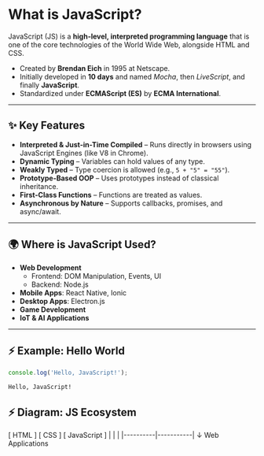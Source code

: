 # What is JavaScript?

JavaScript (JS) is a **high-level, interpreted programming language** that is one of the core technologies of the World Wide Web, alongside HTML and CSS.

- Created by **Brendan Eich** in 1995 at Netscape.
- Initially developed in **10 days** and named _Mocha_, then _LiveScript_, and finally **JavaScript**.
- Standardized under **ECMAScript (ES)** by **ECMA International**.

---

## ✨ Key Features

- **Interpreted & Just-in-Time Compiled** – Runs directly in browsers using JavaScript Engines (like V8 in Chrome).
- **Dynamic Typing** – Variables can hold values of any type.
- **Weakly Typed** – Type coercion is allowed (e.g., `5 + "5" = "55"`).
- **Prototype-Based OOP** – Uses prototypes instead of classical inheritance.
- **First-Class Functions** – Functions are treated as values.
- **Asynchronous by Nature** – Supports callbacks, promises, and async/await.

---

## 🌍 Where is JavaScript Used?

- **Web Development**
  - Frontend: DOM Manipulation, Events, UI
  - Backend: Node.js
- **Mobile Apps**: React Native, Ionic
- **Desktop Apps**: Electron.js
- **Game Development**
- **IoT & AI Applications**

---

## ⚡ Example: Hello World

```javascript
console.log('Hello, JavaScript!');
```

```Output
Hello, JavaScript!
```

## ⚡ Diagram: JS Ecosystem

[ HTML ] [ CSS ] [ JavaScript ]
| | |
|----------|-----------|
↓
Web Applications
